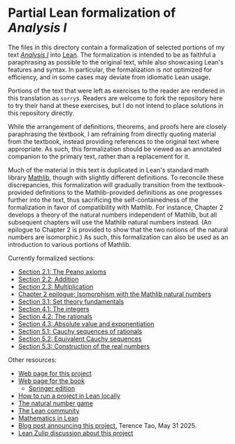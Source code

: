 # Partial Lean formalization of _Analysis I_

The files in this directory contain a formalization of selected portions of my text [_Analysis I_](https://terrytao.wordpress.com/books/analysis-i/) into [Lean](https://lean-lang.org/). The formalization is intended to be as faithful a paraphrasing as possible to the original text, while also showcasing Lean's features and syntax.  In particular, the formalization is _not_ optimized for efficiency, and in some cases may deviate from idiomatic Lean usage.

Portions of the text that were left as exercises to the reader are rendered in this translation as `sorry`s.  Readers are welcome to fork the repository here to try their hand at these exercises, but I do not intend to place solutions in this repository directly.

While the arrangement of definitions, theorems, and proofs here are closely paraphrasing the textbook, I am refraining from directly quoting material from the textbook, instead providing references to the original text where appropriate.  As such, this formalization should be viewed as an annotated companion to the primary text, rather than a replacement for it.

Much of the material in this text is duplicated in Lean's standard math library [Mathlib](https://leanprover-community.github.io/mathlib4_docs/), though with slightly different definitions.  To reconcile these discrepancies, this formalization will gradually transition from the textbook-provided definitions to the Mathlib-provided definitions as one progresses further into the text, thus sacrificing the self-containedness of the formalization in favor of compatibility with Mathlib.  For instance, Chapter 2 develops a theory of the natural numbers independent of Mathlib, but all subsequent chapters will use the Mathlib natural numbers instead.  (An epilogue to Chapter 2 is provided to show that the two notions of the natural numbers are isomorphic.)  As such, this formalization can also be used as an introduction to various portions of Mathlib.

Currently formalized sections:

- [Section 2.1: The Peano axioms](https://teorth.github.io/analysis/docs/Analysis/Section_2_1.html)
- [Section 2.2: Addition](https://teorth.github.io/analysis/docs/Analysis/Section_2_2.html)
- [Section 2.3: Multiplication](https://teorth.github.io/analysis/docs/Analysis/Section_2_3.html)
- [Chapter 2 epilogue: Isomorphism with the Mathlib natural numbers](https://teorth.github.io/analysis/docs/Analysis/Section_2_epilogue.html)
- [Section 3.1: Set theory fundamentals](https://teorth.github.io/analysis/docs/Analysis/Section_3_1.html)
- [Section 4.1: The integers](https://teorth.github.io/analysis/docs/Analysis/Section_4_1.html)
- [Section 4.2: The rationals](https://teorth.github.io/analysis/docs/Analysis/Section_4_2.html)
- [Section 4.3: Absolute value and exponentiation](https://teorth.github.io/analysis/docs/Analysis/Section_4_3.html)
- [Section 5.1: Cauchy sequences of rationals](https://teorth.github.io/analysis/docs/Analysis/Section_5_1.html)
- [Section 5.2: Equivalent Cauchy sequences](https://teorth.github.io/analysis/docs/Analysis/Section_5_2.html)
- [Section 5.3: Construction of the real numbers](https://teorth.github.io/analysis/docs/Analysis/Section_5_3.html)


Other resources:
- [Web page for this project](https://teorth.github.io/analysis/)
- [Web page for the book](https://terrytao.wordpress.com/books/analysis-i/)
  - [Springer edition](https://link.springer.com/book/10.1007/978-981-19-7261-4)
- [How to run a project in Lean locally](https://leanprover-community.github.io/install/project.html)
- [The natural number game](https://adam.math.hhu.de/)
- [The Lean community](https://leanprover-community.github.io/)
- [Mathematics in Lean](https://leanprover-community.github.io/mathematics_in_lean/)
- [Blog post announcing this project](https://terrytao.wordpress.com/2025/05/31/a-lean-companion-to-analysis-i/), Terence Tao, May 31 2025.
- [Lean Zulip discussion about this project](https://leanprover.zulipchat.com/#narrow/channel/113488-general/topic/Lean.20companion.20to.20.22Analysis.20I.22.20-.20discussion/with/521458888)
